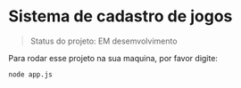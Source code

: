 <h1>Sistema de cadastro de jogos </h1>

>Status do projeto: EM desemvolvimento

Para rodar esse projeto na sua maquina, por favor digite:

```
node app.js
```
